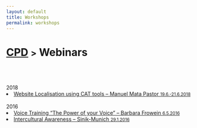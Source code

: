 ```yaml
---
layout: default
title: Workshops
permalink: workshops
---
```

<h1 class="page-title"><a href="https://zahra-claire-bahrani-peacock.github.io/cpd">CPD</a> <small>></small> Webinars</h1><br>
<br>
<br>
2018
<li><a href="https://twitter.com/tradumata?lang=en" target="_blank" title="Link in English and Spanish.">Website Localisation using CAT tools – Manuel Mata Pastor <small>19.6.-21.6.2018</small></a></li>  
<br>
2016
<li><a href="http://www.barbarafrowein.de/pg.1/professionelles-stimmtraining-sprechtraining.htm" target="_blank" title="Link in German.">Voice Training “The Power of your Voice” – Barbara Frowein <small>6.5.2016</small></a></li>  
  
<li><a href="https://www.facebook.com/pg/SinikMunich/about/?ref=page_internal" target="_blank" title="Link in German.">Intercultural Awareness – Sinik-Munich <small>29.1.2016</small></a></li>